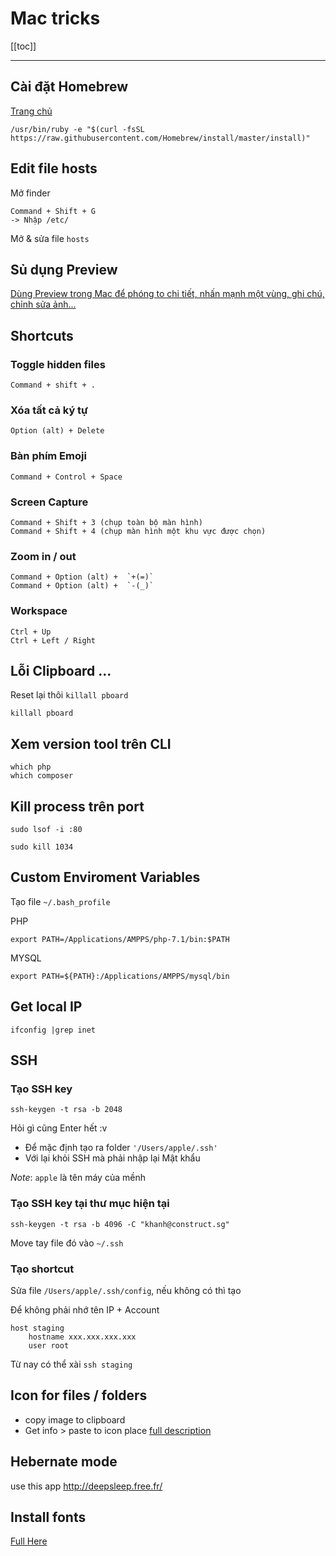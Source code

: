 # Mac tricks

[[toc]]
    
---

## Cài đặt Homebrew
[Trang chủ](https://brew.sh/)
```
/usr/bin/ruby -e "$(curl -fsSL https://raw.githubusercontent.com/Homebrew/install/master/install)"
```

## Edit file hosts
Mở finder 
```
Command + Shift + G 
-> Nhập /etc/ 
```

Mở & sửa file `hosts`

## Sủ dụng Preview

[Dùng Preview trong Mac để phóng to chi tiết, nhấn mạnh một vùng, ghi chú, chỉnh sửa ảnh...
](https://tinhte.vn/thread/dung-preview-trong-mac-de-phong-to-chi-tiet-nhan-manh-mot-vung-ghi-chu-chinh-sua-anh.2661212/)

## Shortcuts

### Toggle hidden files
```
Command + shift + .
```

### Xóa tất cả ký tự

```
Option (alt) + Delete
```

### Bàn phím Emoji

```
Command + Control + Space
```

### Screen Capture

```
Command + Shift + 3 (chụp toàn bộ màn hình) 
Command + Shift + 4 (chụp màn hình một khu vực được chọn)
```

### Zoom in / out

```
Command + Option (alt) +  `+(=)`
Command + Option (alt) +  `-(_)`
```

### Workspace

```
Ctrl + Up
Ctrl + Left / Right
```


## Lỗi Clipboard ... 
Reset lại thôi `killall pboard`
```
killall pboard
```

## Xem version tool trên CLI  
```
which php
which composer
```

## Kill process trên port 
```
sudo lsof -i :80

sudo kill 1034
```

## Custom Enviroment Variables
Tạo file `~/.bash_profile`

PHP
```
export PATH=/Applications/AMPPS/php-7.1/bin:$PATH
```

MYSQL
```
export PATH=${PATH}:/Applications/AMPPS/mysql/bin
```

## Get local IP
```
ifconfig |grep inet
```

## SSH

### Tạo SSH key

```
ssh-keygen -t rsa -b 2048
```

Hỏi gì cũng Enter hết :v 
- Để mặc định tạo ra folder `'/Users/apple/.ssh'`
- Với lại khỏi SSH mà phải nhập lại Mật khẩu

*Note*: `apple` là tên máy của mềnh

### Tạo SSH key tại thư mục hiện tại 

```
ssh-keygen -t rsa -b 4096 -C "khanh@construct.sg"
```
Move tay file đó vào `~/.ssh`

### Tạo shortcut

Sửa file `/Users/apple/.ssh/config`, nếu không có thì tạo 

Để không phải nhớ tên IP + Account
```
host staging
    hostname xxx.xxx.xxx.xxx
    user root
```

Từ nay có thể xài `ssh staging`

## Icon for files / folders
- copy image to clipboard 
- Get info > paste to icon place
[full description](https://support.apple.com/en-vn/guide/mac-help/mchlp2313/mac)

## Hebernate mode

use this app http://deepsleep.free.fr/

## Install fonts

[Full Here](https://mackeeper.com/blog/post/542-how-to-install-fonts-on-mac/)







